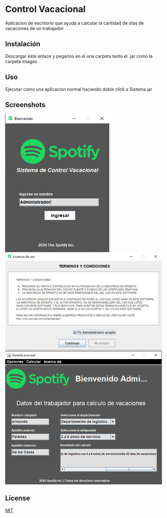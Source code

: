 # Control Vacacional

Aplicacion de escritorio que ayuda a calcular la cantidad de días de vacaciones de un trabajador

## Instalación

Descargar este enlace y pegarlos en el una carpeta tanto el .jar como la carpeta images

## Uso

Ejecutar como una aplicacion normal haciendo doble click a Sistema.jar

## Screenshots

![bienvenida](https://raw.githubusercontent.com/D4ITON/controlvacacional/master/screeshots/bienvenida.png)
![licencia](https://raw.githubusercontent.com/D4ITON/controlvacacional/master/screeshots/licencia.png)
![calcular](https://raw.githubusercontent.com/D4ITON/controlvacacional/master/screeshots/calcular.png)

## License

[MIT](https://choosealicense.com/licenses/mit/)
